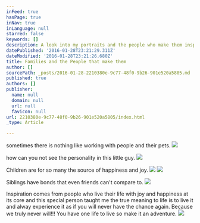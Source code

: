 ```yaml
---
inFeed: true
hasPage: true
inNav: true
inLanguage: null
starred: false
keywords: []
description: A look into my portraits and the people who make them inspiring
datePublished: '2016-01-28T23:21:29.311Z'
dateModified: '2016-01-28T23:21:26.680Z'
title: Families and the People that make them
author: []
sourcePath: _posts/2016-01-28-2210380e-9c77-48f0-9b26-901e520a5805.md
published: true
authors: []
publisher:
  name: null
  domain: null
  url: null
  favicon: null
url: 2210380e-9c77-48f0-9b26-901e520a5805/index.html
_type: Article

---
```

sometimes there is nothing like working with people and their pets.
![](https://the-grid-user-content.s3-us-west-2.amazonaws.com/51e9abb5-9df1-4ef7-8857-60ccdbdc7e56.jpg)

how can you not see the personality in this little guy.
![](https://the-grid-user-content.s3-us-west-2.amazonaws.com/f827bd39-7b0e-4689-a8f4-1a8f06be8093.jpg)

Children are for so many the source of happiness and joy.
![](https://the-grid-user-content.s3-us-west-2.amazonaws.com/0c6b5a0c-bf1c-48e8-b47b-bbf56f93dbec.jpg)
![](https://the-grid-user-content.s3-us-west-2.amazonaws.com/135daf0b-8a87-4244-a607-b6cdaf087312.jpg)

Siblings have bonds that even friends can't compare to.
![](https://the-grid-user-content.s3-us-west-2.amazonaws.com/06c35829-dbfd-42a0-8238-64da2f6d9805.jpg)

Inspiration comes from people who live their life with joy and happiness at its core and this special person taught me the true meaning to life is to live it and alway experience it as if you will never have the chance again. Because we truly never will!!!   You have one life to live so make it an adventure.
![](https://the-grid-user-content.s3-us-west-2.amazonaws.com/7a5f53ee-af67-4a3d-b860-ca7710ac56d6.jpg)